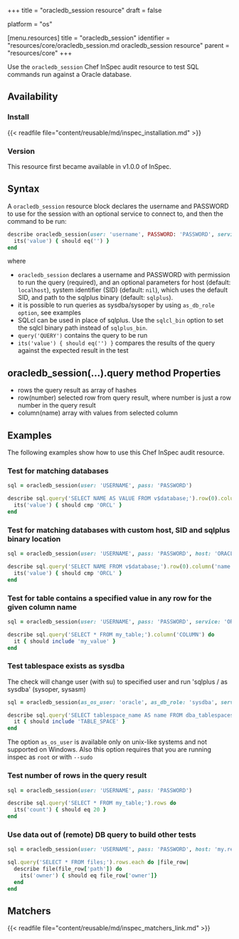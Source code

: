 +++
title = "oracledb_session resource"
draft = false

platform = "os"

[menu.resources]
    title = "oracledb_session"
    identifier = "resources/core/oracledb_session.md oracledb_session resource"
    parent = "resources/core"
+++

Use the `oracledb_session` Chef InSpec audit resource to test SQL commands run against a Oracle database.

## Availability

### Install

{{< readfile file="content/reusable/md/inspec_installation.md" >}}

### Version

This resource first became available in v1.0.0 of InSpec.

## Syntax

A `oracledb_session` resource block declares the username and PASSWORD to use for the session with an optional service to connect to, and then the command to be run:

```ruby
describe oracledb_session(user: 'username', PASSWORD: 'PASSWORD', service: 'ORCL.localdomain').query('QUERY').row(0).column('result') do
  its('value') { should eq('') }
end
```

where

- `oracledb_session` declares a username and PASSWORD with permission to run the query (required), and an optional parameters for host (default: `localhost`), system identifier (SID) (default: `nil`), which uses the default SID, and path to the sqlplus binary (default: `sqlplus`).
- it is possible to run queries as sysdba/sysoper by using `as_db_role option`, see examples
- SQLcl can be used in place of sqlplus. Use the `sqlcl_bin` option to set the sqlcl binary path instead of `sqlplus_bin`.
- `query('QUERY')` contains the query to be run
- `its('value') { should eq('') }` compares the results of the query against the expected result in the test

## oracledb_session(...).query method Properties

- rows the query result as array of hashes
- row(number) selected row from query result, where number is just a row number in the query result
- column(name) array with values from selected column

## Examples

The following examples show how to use this Chef InSpec audit resource.

### Test for matching databases

```ruby
sql = oracledb_session(user: 'USERNAME', pass: 'PASSWORD')

describe sql.query('SELECT NAME AS VALUE FROM v$database;').row(0).column('value') do
  its('value') { should cmp 'ORCL' }
end
```

### Test for matching databases with custom host, SID and sqlplus binary location

```ruby
sql = oracledb_session(user: 'USERNAME', pass: 'PASSWORD', host: 'ORACLE_HOST', sid: 'ORACLE_SID', sqlplus_bin: '/u01/app/oracle/product/12.1.0/dbhome_1/bin/sqlplus')

describe sql.query('SELECT NAME FROM v$database;').row(0).column('name') do
  its('value') { should cmp 'ORCL' }
end
```

### Test for table contains a specified value in any row for the given column name

```ruby
sql = oracledb_session(user: 'USERNAME', pass: 'PASSWORD', service: 'ORACLE_SID')

describe sql.query('SELECT * FROM my_table;').column('COLUMN') do
  it { should include 'my_value' }
end
```

### Test tablespace exists as sysdba

The check will change user (with su) to specified user and run 'sqlplus / as sysdba' (sysoper, sysasm)

```ruby
sql = oracledb_session(as_os_user: 'oracle', as_db_role: 'sysdba', service: 'ORACLE_SID')

describe sql.query('SELECT tablespace_name AS name FROM dba_tablespaces;').column('name') do
  it { should include 'TABLE_SPACE' }
end
```

The option `as_os_user` is available only on unix-like systems and not supported on Windows. Also this option requires that you are running inspec as `root` or with `--sudo`

### Test number of rows in the query result

```ruby
sql = oracledb_session(user: 'USERNAME', pass: 'PASSWORD')

describe sql.query('SELECT * FROM my_table;').rows do
  its('count') { should eq 20 }
end
```

### Use data out of (remote) DB query to build other tests

```ruby
sql = oracledb_session(user: 'USERNAME', pass: 'PASSWORD', host: 'my.remote.db', service: 'ORACLE_SID')

sql.query('SELECT * FROM files;').rows.each do |file_row|
  describe file(file_row['path']) do
    its('owner') { should eq file_row['owner']}
  end
end
```

## Matchers

{{< readfile file="content/reusable/md/inspec_matchers_link.md" >}}
